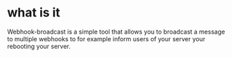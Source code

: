 # what is it
Webhook-broadcast is a simple tool that allows you to broadcast a message to multiple webhooks to for example inform users of your server your rebooting your server.